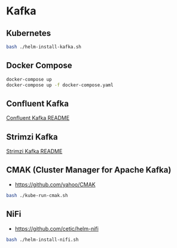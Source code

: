 # Kafka

## Kubernetes

```bash
bash ./helm-install-kafka.sh
```

## Docker Compose

```bash
docker-compose up
docker-compose up -f docker-compose.yaml
```

## Confluent Kafka

[Confluent Kafka README](/kafka/confluent/README.md)

## Strimzi Kafka

[Strimzi Kafka README](/kafka/strimzi/README.md)

## CMAK (Cluster Manager for Apache Kafka)

- https://github.com/yahoo/CMAK

```bash
bash ./kube-run-cmak.sh
```

## NiFi

- https://github.com/cetic/helm-nifi

```bash
bash ./helm-install-nifi.sh
```
